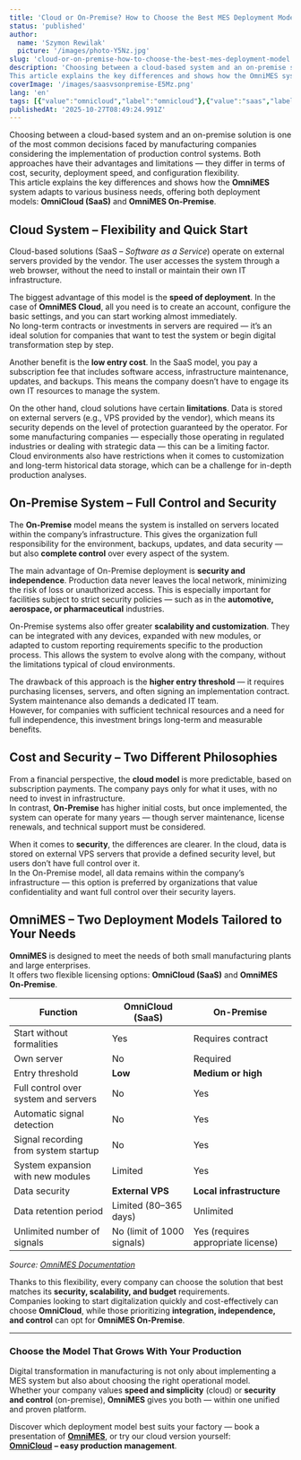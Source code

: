```yaml
---
title: 'Cloud or On-Premise? How to Choose the Best MES Deployment Model'
status: 'published'
author:
  name: 'Szymon Rewilak'
  picture: '/images/photo-Y5Nz.jpg'
slug: 'cloud-or-on-premise-how-to-choose-the-best-mes-deployment-model'
description: 'Choosing between a cloud-based system and an on-premise solution is one of the most common decisions faced by manufacturing companies considering the implementation of production control systems. Both approaches have their advantages and limitations — they differ in terms of cost, security, deployment speed, and configuration flexibility.
This article explains the key differences and shows how the OmniMES system adapts to various business needs, offering both deployment models: OmniCloud (SaaS) and OmniMES On-Premise.'
coverImage: '/images/saasvsonpremise-E5Mz.png'
lang: 'en'
tags: [{"value":"omnicloud","label":"omnicloud"},{"value":"saas","label":"saas"},{"value":"onPremise","label":"on premise"}]
publishedAt: '2025-10-27T08:49:24.991Z'
---
```


Choosing between a cloud-based system and an on-premise solution is one of the most common decisions faced by manufacturing companies considering the implementation of production control systems. Both approaches have their advantages and limitations — they differ in terms of cost, security, deployment speed, and configuration flexibility.\
This article explains the key differences and shows how the **OmniMES** system adapts to various business needs, offering both deployment models: **OmniCloud (SaaS)** and **OmniMES On-Premise**.

## Cloud System – Flexibility and Quick Start

Cloud-based solutions (SaaS – *Software as a Service*) operate on external servers provided by the vendor. The user accesses the system through a web browser, without the need to install or maintain their own IT infrastructure.

The biggest advantage of this model is the **speed of deployment**. In the case of **OmniMES Cloud**, all you need is to create an account, configure the basic settings, and you can start working almost immediately.\
No long-term contracts or investments in servers are required — it’s an ideal solution for companies that want to test the system or begin digital transformation step by step.

Another benefit is the **low entry cost**. In the SaaS model, you pay a subscription fee that includes software access, infrastructure maintenance, updates, and backups. This means the company doesn’t have to engage its own IT resources to manage the system.

On the other hand, cloud solutions have certain **limitations**. Data is stored on external servers (e.g., VPS provided by the vendor), which means its security depends on the level of protection guaranteed by the operator. For some manufacturing companies — especially those operating in regulated industries or dealing with strategic data — this can be a limiting factor.\
Cloud environments also have restrictions when it comes to customization and long-term historical data storage, which can be a challenge for in-depth production analyses.

## On-Premise System – Full Control and Security

The **On-Premise** model means the system is installed on servers located within the company’s infrastructure. This gives the organization full responsibility for the environment, backups, updates, and data security — but also **complete control** over every aspect of the system.

The main advantage of On-Premise deployment is **security and independence**. Production data never leaves the local network, minimizing the risk of loss or unauthorized access. This is especially important for facilities subject to strict security policies — such as in the **automotive, aerospace, or pharmaceutical** industries.

On-Premise systems also offer greater **scalability and customization**. They can be integrated with any devices, expanded with new modules, or adapted to custom reporting requirements specific to the production process. This allows the system to evolve along with the company, without the limitations typical of cloud environments.

The drawback of this approach is the **higher entry threshold** — it requires purchasing licenses, servers, and often signing an implementation contract. System maintenance also demands a dedicated IT team.\
However, for companies with sufficient technical resources and a need for full independence, this investment brings long-term and measurable benefits.

## Cost and Security – Two Different Philosophies

From a financial perspective, the **cloud model** is more predictable, based on subscription payments. The company pays only for what it uses, with no need to invest in infrastructure.\
In contrast, **On-Premise** has higher initial costs, but once implemented, the system can operate for many years — though server maintenance, license renewals, and technical support must be considered.

When it comes to **security**, the differences are clearer. In the cloud, data is stored on external VPS servers that provide a defined security level, but users don’t have full control over it.\
In the On-Premise model, all data remains within the company’s infrastructure — this option is preferred by organizations that value confidentiality and want full control over their security layers.

## OmniMES – Two Deployment Models Tailored to Your Needs

**OmniMES** is designed to meet the needs of both small manufacturing plants and large enterprises.\
It offers two flexible licensing options: **OmniCloud (SaaS)** and **OmniMES On-Premise**.

| **Function** | **OmniCloud (SaaS)** | **On-Premise** |
| --- | --- | --- |
| Start without formalities | Yes | Requires contract |
| Own server | No | Required |
| Entry threshold | **Low** | **Medium or high** |
| Full control over system and servers | No | Yes |
| Automatic signal detection | No | Yes |
| Signal recording from system startup | No | Yes |
| System expansion with new modules | Limited | Yes |
| Data security | **External VPS** | **Local infrastructure** |
| Data retention period | Limited (80–365 days) | Unlimited |
| Unlimited number of signals | No (limit of 1000 signals) | Yes (requires appropriate license) |

*Source: [OmniMES Documentation](https://docs.omnimes.com/s/cb8b19e0-ec6d-4e1a-8690-b0ddd67ad1cd/doc/introduction-98dAKUj3hP)*

Thanks to this flexibility, every company can choose the solution that best matches its **security, scalability, and budget** requirements.\
Companies looking to start digitalization quickly and cost-effectively can choose **OmniCloud**, while those prioritizing **integration, independence, and control** can opt for **OmniMES On-Premise**.

---

### Choose the Model That Grows With Your Production

Digital transformation in manufacturing is not only about implementing a MES system but also about choosing the right operational model.\
Whether your company values **speed and simplicity** (cloud) or **security and control** (on-premise), **OmniMES** gives you both — within one unified and proven platform.

Discover which deployment model best suits your factory — book a presentation of [**OmniMES**](https://www.omnimes.com/en/contact), or try our cloud version yourself:\
[**OmniCloud**](https://cloud.omnimes.com/) **– easy production management**.